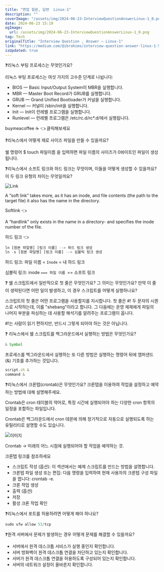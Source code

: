 ```yaml
---
title: "면접 질문, 답변  Linux-1"
description: ""
coverImage: "/assets/img/2024-06-23-InterviewQuestionAnswerLinux-1_0.png"
date: 2024-06-23 15:19
ogImage:
  url: /assets/img/2024-06-23-InterviewQuestionAnswerLinux-1_0.png
tag: Tech
originalTitle: "Interview Question , Answer — Linux-1"
link: "https://medium.com/@ibrahims/interview-question-answer-linux-1-5af0ad4edf57"
isUpdated: true
---
```


❓리눅스 부팅 프로세스는 무엇인가요?

리눅스 부팅 프로세스는 여섯 가지의 고수준 단계로 나뉩니다:

- BIOS — Basic Input/Output System이 MBR을 실행합니다.
- MBR — Master Boot Record가 GRUB를 실행합니다.
- GRUB — Grand Unified Bootloader가 커널을 실행합니다.
- Kernel — 커널이 /sbin/init을 실행합니다.
- Init — Init이 런레벨 프로그램을 실행합니다.
- Runlevel — 런레벨 프로그램은 /etc/rc.d/rc\*.d/에서 실행됩니다.

<div class="content-ad"></div>

buymeacoffee ☕ 👈 클릭해보세요

❓리눅스에서 어떻게 제로 사이즈 파일을 만들 수 있을까요?

쉘 명령어 $ touch 파일이름 을 입력하면 파일 이름의 사이즈가 0바이트인 파일이 생성됩니다.

❓리눅스에서 소프트 링크와 하드 링크는 무엇이며, 이들을 어떻게 생성할 수 있을까요? 이 두 링크 유형의 차이는 무엇일까요?

<div class="content-ad"></div>

![Link](/assets/img/2024-06-23-InterviewQuestionAnswerLinux-1_1.png)

A “soft link” takes more, as it has an inode, and file contents (the path to the target file) it also has the name in the directory.

Softlink 👈

A “hardlink” only exists in the name in a directory- and specifies the inode number of the file.

<div class="content-ad"></div>

하드 링크 👈

```js
ln [원본 파일명] [링크 이름] --> 하드 링크 생성
ln -s [원본 파일명] [링크 이름] --> 심볼릭 링크 생성
```

하드 링크: 파일 이름 = `Inode` = 내 하드 링크

심볼릭 링크: inode `=== 파일 이름 `== 소프트 링크

<div class="content-ad"></div>

❓ 쉘 스크립트에서 일반적으로 첫 줄은 무엇인가요? 그 의미는 무엇인가요? 만약 이 줄이 생략된다면 어떤 일이 발생하고, 이 경우 스크립트를 어떻게 실행하나요?

스크립트의 첫 줄은 어떤 프로그램을 사용할지를 지시합니다. 첫 줄은 #! 두 문자의 시퀀스로 시작하는데, 이를 "shebang"이라고 합니다. 그 다음에는 운영 체제에게 파일의 나머지 부분을 파싱하는 데 사용할 해석기를 알려주는 프로그램이 옵니다.

#!는 사람이 읽기 편하지만, 반드시 그렇게 되어야 하는 것은 아닙니다.

❓ 리눅스에서 쉘 스크립트를 백그라운드에서 실행하는 방법은 무엇인가요?

<div class="content-ad"></div>

```js
& Symbol
```

프로세스를 백그라운드에서 실행하는 또 다른 방법은 실행하는 명령어 뒤에 앰퍼샌드(&) 기호를 추가하는 것입니다.

```js
script.sh &
command &
```

❓리눅스에서 크론탭(crontab)은 무엇인가요? 크론탭을 이용하여 작업을 설정하고 예약하는 방법에 대해 설명해주세요.

<div class="content-ad"></div>

Crontab은 cron 테이블의 약어로, 특정 시간에 실행되어야 하는 다양한 cron 항목의 일정을 포함하는 파일입니다.

Crontab은 백그라운드에서 cron 데몬에 의해 정기적으로 자동으로 실행되도록 하는 유틸리티로 설명할 수도 있습니다.

![이미지](/assets/img/2024-06-23-InterviewQuestionAnswerLinux-1_2.png)

Crontab → 미래의 어느 시점에 실행되어야 할 작업을 예약하는 것.

<div class="content-ad"></div>

크론탭 링크를 참조하세요

- 스크립트 작성 (옵션): 이 섹션에서는 예제 스크립트를 만드는 방법을 설명합니다.
- 크론텝 파일 생성 또는 편집: 다음 명령을 입력하여 현재 사용자의 크론텝 구성 파일을 엽니다: crontab -e.
- 크론 작업 생성
- 출력 (옵션)
- 저장
- 활성 크론 작업 확인

❓리눅스에서 포트를 허용하려면 어떻게 해야 하나요?

```js
sudo ufw allow 53/tcp
```

<div class="content-ad"></div>

❓원격 서버에서 문제가 발생하는 경우 어떻게 문제를 해결할 수 있을까요?

- 서버에서 원격 데스크톱 서비스가 실행 중인지 확인합니다.
- 서버 방화벽이 원격 데스크톱 연결을 차단하고 있는지 확인합니다.
- 서버가 원격 데스크톱 연결을 허용하도록 구성되어 있는지 확인합니다.
- 서버의 네트워크 설정이 올바른지 확인합니다.
